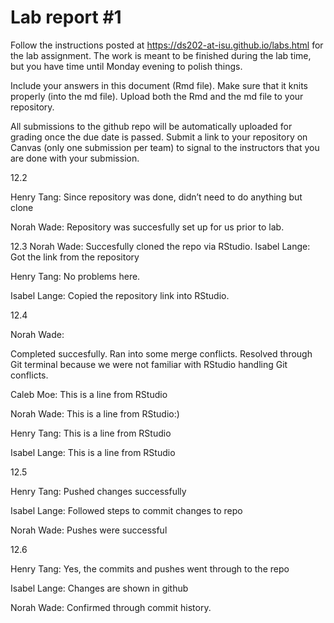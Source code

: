
<!-- README.md is generated from README.Rmd. Please edit the README.Rmd file -->

# Lab report \#1

Follow the instructions posted at
<https://ds202-at-isu.github.io/labs.html> for the lab assignment. The
work is meant to be finished during the lab time, but you have time
until Monday evening to polish things.

Include your answers in this document (Rmd file). Make sure that it
knits properly (into the md file). Upload both the Rmd and the md file
to your repository.

All submissions to the github repo will be automatically uploaded for
grading once the due date is passed. Submit a link to your repository on
Canvas (only one submission per team) to signal to the instructors that
you are done with your submission.

12.2

Henry Tang: Since repository was done, didn’t need to do anything but
clone

Norah Wade: Repository was succesfully set up for us prior to lab.

12.3 Norah Wade: Succesfully cloned the repo via RStudio. Isabel Lange:
Got the link from the repository

Henry Tang: No problems here.

Isabel Lange: Copied the repository link into RStudio.

12.4

Norah Wade:

Completed succesfully. Ran into some merge conflicts. Resolved through
Git terminal because we were not familiar with RStudio handling Git
conflicts.

Caleb Moe: This is a line from RStudio

Norah Wade: This is a line from RStudio:)

Henry Tang: This is a line from RStudio

Isabel Lange: This is a line from RStudio

12.5

Henry Tang: Pushed changes successfully

Isabel Lange: Followed steps to commit changes to repo

Norah Wade: Pushes were successful

12.6

Henry Tang: Yes, the commits and pushes went through to the repo

Isabel Lange: Changes are shown in github

Norah Wade: Confirmed through commit history.
